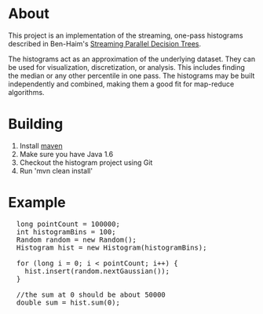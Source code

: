 # About

This project is an implementation of the streaming, one-pass histograms described in Ben-Haim's [Streaming Parallel Decision Trees](http://jmlr.csail.mit.edu/papers/v11/ben-haim10a.html).

The histograms act as an approximation of the underlying dataset.  They can be used for visualization, discretization, or analysis.  This includes finding the median or any other percentile in one pass.  The histograms may be built independently and combined, making them a good fit for map-reduce algorithms.

# Building

1. Install [maven](http://maven.apache.org/)
2. Make sure you have Java 1.6
3. Checkout the histogram project using Git
4. Run 'mvn clean install'

# Example

<pre>
  long pointCount = 100000;
  int histogramBins = 100;
  Random random = new Random();
  Histogram hist = new Histogram(histogramBins);

  for (long i = 0; i < pointCount; i++) {
    hist.insert(random.nextGaussian());
  }

  //the sum at 0 should be about 50000
  double sum = hist.sum(0);
</pre>
